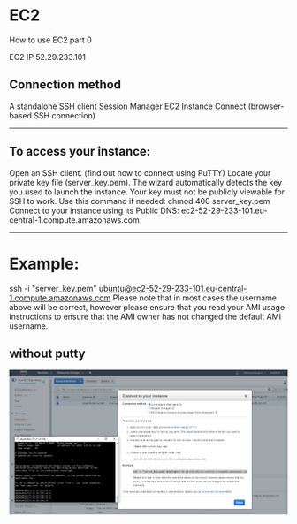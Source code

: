 # EC2
How to use EC2 part 0

EC2 IP
52.29.233.101

## Connection method
A standalone SSH client 
Session Manager 
EC2 Instance Connect (browser-based SSH connection) 

----------------------------------------------------

## To access your instance:
Open an SSH client. (find out how to connect using PuTTY)
Locate your private key file (server_key.pem). The wizard automatically detects the key you used to launch the instance.
Your key must not be publicly viewable for SSH to work. Use this command if needed:
chmod 400 server_key.pem
Connect to your instance using its Public DNS:
ec2-52-29-233-101.eu-central-1.compute.amazonaws.com

----------------------------------------------------

# Example:
ssh -i "server_key.pem" ubuntu@ec2-52-29-233-101.eu-central-1.compute.amazonaws.com
Please note that in most cases the username above will be correct, however please ensure that you read your AMI usage instructions to ensure that the AMI owner has not changed the default AMI username.


## without putty

<img src="xp1.PNG">
